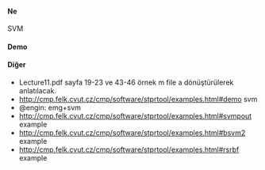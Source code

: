 #### Ne
SVM

#### Demo



#### Diğer

- Lecture11.pdf sayfa 19-23 ve 43-46 örnek m file a dönüştürülerek anlatılacak.
- http://cmp.felk.cvut.cz/cmp/software/stprtool/examples.html#demo svm
- @engin: emg+svm
- http://cmp.felk.cvut.cz/cmp/software/stprtool/examples.html#svmpout example
- http://cmp.felk.cvut.cz/cmp/software/stprtool/examples.html#bsvm2 example
- http://cmp.felk.cvut.cz/cmp/software/stprtool/examples.html#rsrbf example
